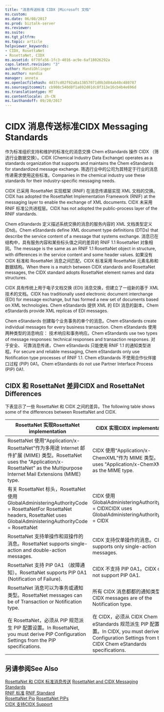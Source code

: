 ```yaml
---
title: "消息传送标准 CIDX |Microsoft 文档"
ms.custom: 
ms.date: 06/08/2017
ms.prod: biztalk-server
ms.reviewer: 
ms.suite: 
ms.tgt_pltfrm: 
ms.topic: article
helpviewer_keywords:
- CIDX, RosettaNet
- RosettaNet, CIDX
ms.assetid: 6f70fa56-1fc3-4016-ac9e-6af18026292a
caps.latest.revision: "3"
author: MandiOhlinger
ms.author: mandia
manager: anneta
ms.openlocfilehash: 4d37cd02f92a8a13857071d0b3d84ab40c480787
ms.sourcegitcommit: cb908c540d8f1a692d01dc8f313e16cb4b4e696d
ms.translationtype: MT
ms.contentlocale: zh-CN
ms.lasthandoff: 09/20/2017
---
```

# <a name="cidx-messaging-standards"></a><span data-ttu-id="5ac70-102">CIDX 消息传送标准</span><span class="sxs-lookup"><span data-stu-id="5ac70-102">CIDX Messaging Standards</span></span>
<span data-ttu-id="5ac70-103">作为标准组织支持和维护的标准化的消息交换 Chem eStandards 操作 CIDX （筛选行业数据交换）。</span><span class="sxs-lookup"><span data-stu-id="5ac70-103">CIDX (Chemical Industry Data Exchange) operates as a standards organization that supports and maintains the Chem eStandards for standardized message exchange.</span></span> <span data-ttu-id="5ac70-104">筛选行业中的公司为其特定于行业的消息传递需求使用这些标准。</span><span class="sxs-lookup"><span data-stu-id="5ac70-104">Companies in the chemical industry use these standards for their industry-specific messaging needs.</span></span>  
  
 <span data-ttu-id="5ac70-105">CIDX 已采用 RosettaNet 实现框架 (RNIF) 在消息传递层实现 XML 文档的交换。</span><span class="sxs-lookup"><span data-stu-id="5ac70-105">CIDX has adopted the RosettaNet Implementation Framework (RNIF) at the messaging layer to enable the exchange of XML documents.</span></span> <span data-ttu-id="5ac70-106">CIDX 未采用 RNIF 标准公共进程层。</span><span class="sxs-lookup"><span data-stu-id="5ac70-106">CIDX has not adopted the public-process layer of the RNIF standards.</span></span>  
  
 <span data-ttu-id="5ac70-107">Chem eStandards 定义描述系统交换的消息的服务内容的 XML 文档类型定义 (Dtd)。</span><span class="sxs-lookup"><span data-stu-id="5ac70-107">Chem eStandards define XML document type definitions (DTDs) that describe the service content of a message that systems exchange.</span></span> <span data-ttu-id="5ac70-108">消息已在结构中，具有服务内容和某些标头值之间的差异的 RNIF 1.1 RosettaNet 对象相同。</span><span class="sxs-lookup"><span data-stu-id="5ac70-108">The message is the same as an RNIF 1.1 RosettaNet object in structure, with differences in the service content and some header values.</span></span> <span data-ttu-id="5ac70-109">如果没有 CIDX 标准和 RosettaNet 消息之间匹配，CIDX 标准采用 RosettaNet 元素名称和数据结构。</span><span class="sxs-lookup"><span data-stu-id="5ac70-109">When there is a match between CIDX standards and RosettaNet messages, the CIDX standard adopts RosettaNet element names and data structures.</span></span>  
  
 <span data-ttu-id="5ac70-110">CIDX 具有传统上用于电子文档交换 (EDI) 消息交换，但建立了一组新的基于 XML 技术的文档。</span><span class="sxs-lookup"><span data-stu-id="5ac70-110">CIDX has traditionally used electronic document interchange (EDI) for message exchange, but has formed a new set of documents based on XML technologies.</span></span> <span data-ttu-id="5ac70-111">Chem eStandards 提供 XML 的 EDI 消息的副本。</span><span class="sxs-lookup"><span data-stu-id="5ac70-111">Chem eStandards provide XML replicas of EDI messages.</span></span>  
  
 <span data-ttu-id="5ac70-112">Chem eStandards 创建每个业务事务的单个的消息。</span><span class="sxs-lookup"><span data-stu-id="5ac70-112">Chem eStandards create individual messages for every business transaction.</span></span> <span data-ttu-id="5ac70-113">Chem eStandards 使用两种类型的消息响应： 技术响应和事务响应。</span><span class="sxs-lookup"><span data-stu-id="5ac70-113">Chem eStandards use two types of message responses: technical responses and transaction responses.</span></span> <span data-ttu-id="5ac70-114">对于安全、 可靠消息传递，Chem eStandards 只能使用 RNIF 1.1 的通知类型进程。</span><span class="sxs-lookup"><span data-stu-id="5ac70-114">For secure and reliable messaging, Chem eStandards only use Notification type processes of RNIF 1.1.</span></span> <span data-ttu-id="5ac70-115">Chem eStandards 不使用合作伙伴接口过程 (PIP) 0A1。</span><span class="sxs-lookup"><span data-stu-id="5ac70-115">Chem eStandards do not use Partner Interface Process (PIP) 0A1.</span></span>  
  
## <a name="cidx-and-rosettanet-differences"></a><span data-ttu-id="5ac70-116">CIDX 和 RosettaNet 差异</span><span class="sxs-lookup"><span data-stu-id="5ac70-116">CIDX and RosettaNet Differences</span></span>  
 <span data-ttu-id="5ac70-117">下表显示了一些 RosettaNet 和 CIDX 之间的差异。</span><span class="sxs-lookup"><span data-stu-id="5ac70-117">The following table shows some of the differences between RosettaNet and CIDX.</span></span>  
  
|<span data-ttu-id="5ac70-118">RosettaNet 实现</span><span class="sxs-lookup"><span data-stu-id="5ac70-118">RosettaNet implementation</span></span>|<span data-ttu-id="5ac70-119">CIDX 实现</span><span class="sxs-lookup"><span data-stu-id="5ac70-119">CIDX implementation</span></span>|  
|-------------------------------|-------------------------|  
|<span data-ttu-id="5ac70-120">RosettaNet 使用“Application/x-RosettaNet”作为多用途 Internet 邮件扩展 (MIME) 类型。</span><span class="sxs-lookup"><span data-stu-id="5ac70-120">RosettaNet uses the "Application/x-RosettaNet" as the Multipurpose Internet Mail Extensions (MIME) type.</span></span>|<span data-ttu-id="5ac70-121">CIDX 使用“Application/x-ChemXML”作为 MIME 类型。</span><span class="sxs-lookup"><span data-stu-id="5ac70-121">CIDX uses "Application/x-ChemXML" as the MIME type.</span></span>|  
|<span data-ttu-id="5ac70-122">有关 RosettaNet 标头，RosettaNet 使用 GlobalAdministeringAuthorityCode = RosettaNet</span><span class="sxs-lookup"><span data-stu-id="5ac70-122">For RosettaNet headers, RosettaNet uses GlobalAdministeringAuthorityCode = RosettaNet</span></span>|<span data-ttu-id="5ac70-123">CIDX 使用 GlobalAdministeringAuthorityCode = CIDX</span><span class="sxs-lookup"><span data-stu-id="5ac70-123">CIDX uses GlobalAdministeringAuthorityCode = CIDX</span></span>|  
|<span data-ttu-id="5ac70-124">RosettaNet 支持单操作和双操作的消息。</span><span class="sxs-lookup"><span data-stu-id="5ac70-124">RosettaNet supports single-action and double-action messages.</span></span>|<span data-ttu-id="5ac70-125">CIDX 支持仅单操作的消息。</span><span class="sxs-lookup"><span data-stu-id="5ac70-125">CIDX supports only single-action messages.</span></span>|  
|<span data-ttu-id="5ac70-126">RosettaNet 支持 PIP 0A1 （故障通知）。</span><span class="sxs-lookup"><span data-stu-id="5ac70-126">RosettaNet supports PIP 0A1 (Notification of Failure).</span></span>|<span data-ttu-id="5ac70-127">CIDX 不支持 PIP 0A1。</span><span class="sxs-lookup"><span data-stu-id="5ac70-127">CIDX does not support PIP 0A1.</span></span>|  
|<span data-ttu-id="5ac70-128">RosettaNet 消息可以为事务或通知类型。</span><span class="sxs-lookup"><span data-stu-id="5ac70-128">RosettaNet messages can be of Transaction or Notification type.</span></span>|<span data-ttu-id="5ac70-129">所有 CIDX 消息都都的通知类型。</span><span class="sxs-lookup"><span data-stu-id="5ac70-129">All CIDX messages are of the Notification type.</span></span>|  
|<span data-ttu-id="5ac70-130">在 RosettaNet，必须从 PIP 规范派生 PIP 配置设置。</span><span class="sxs-lookup"><span data-stu-id="5ac70-130">In RosettaNet, you must derive PIP Configuration Settings from the PIP specifications.</span></span>|<span data-ttu-id="5ac70-131">在 CIDX，必须从 CIDX Chem eStandards 规范派生 PIP 配置设置。</span><span class="sxs-lookup"><span data-stu-id="5ac70-131">In CIDX, you must derive PIP Configuration Settings from the CIDX Chem eStandards specifications.</span></span>|  
  
## <a name="see-also"></a><span data-ttu-id="5ac70-132">另请参阅</span><span class="sxs-lookup"><span data-stu-id="5ac70-132">See Also</span></span>  
 <span data-ttu-id="5ac70-133">[RosettaNet 和 CIDX 标准消息传送](../../adapters-and-accelerators/accelerator-rosettanet/rosettanet-and-cidx-messaging-standards.md) </span><span class="sxs-lookup"><span data-stu-id="5ac70-133">[RosettaNet and CIDX Messaging Standards](../../adapters-and-accelerators/accelerator-rosettanet/rosettanet-and-cidx-messaging-standards.md) </span></span>  
 <span data-ttu-id="5ac70-134">[RNIF 标准](../../adapters-and-accelerators/accelerator-rosettanet/rnif-standard.md) </span><span class="sxs-lookup"><span data-stu-id="5ac70-134">[RNIF Standard](../../adapters-and-accelerators/accelerator-rosettanet/rnif-standard.md) </span></span>  
 <span data-ttu-id="5ac70-135">[RosettaNet Pip](../../adapters-and-accelerators/accelerator-rosettanet/rosettanet-pips.md) </span><span class="sxs-lookup"><span data-stu-id="5ac70-135">[RosettaNet PIPs](../../adapters-and-accelerators/accelerator-rosettanet/rosettanet-pips.md) </span></span>  
 [<span data-ttu-id="5ac70-136">CIDX 支持</span><span class="sxs-lookup"><span data-stu-id="5ac70-136">CIDX Support</span></span>](../../adapters-and-accelerators/accelerator-rosettanet/cidx-support.md)